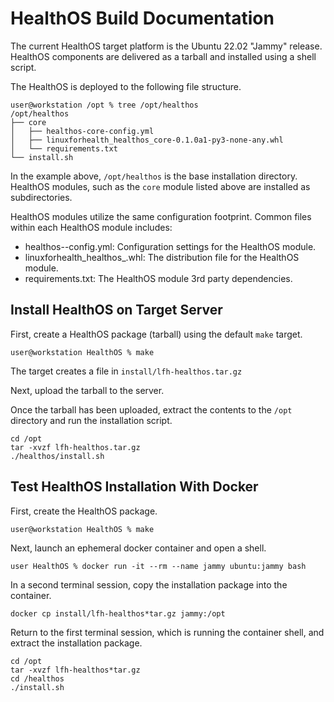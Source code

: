 # HealthOS Build Documentation

The current HealthOS target platform is the Ubuntu 22.02 "Jammy" release. HealthOS components are delivered as
a tarball and installed using a shell script. 

The HealthOS is deployed to the following file structure. 

```shell
user@workstation /opt % tree /opt/healthos
/opt/healthos
├── core
│   ├── healthos-core-config.yml
│   ├── linuxforhealth_healthos_core-0.1.0a1-py3-none-any.whl
│   └── requirements.txt
└── install.sh
```

In the example above, `/opt/healthos` is the base installation directory. HealthOS modules, such as the `core` module
listed above are installed as subdirectories. 

HealthOS modules utilize the same configuration footprint. Common files within each HealthOS module includes:

- healthos-<module name>-config.yml: Configuration settings for the HealthOS module.
- linuxforhealth_healthos_<module name><version>.whl: The distribution file for the HealthOS module.
- requirements.txt: The HealthOS module 3rd party dependencies.

## Install HealthOS on Target Server

First, create a HealthOS package (tarball) using the default `make` target. 

```shell
user@workstation HealthOS % make
```

The target creates a file in `install/lfh-healthos.tar.gz`

Next, upload the tarball to the server.

Once the tarball has been uploaded, extract the contents to the `/opt` directory and run the installation script.
```shell
cd /opt
tar -xvzf lfh-healthos.tar.gz
./healthos/install.sh
```

## Test HealthOS Installation With Docker

First, create the HealthOS package.

```shell
user@workstation HealthOS % make
```

Next, launch an ephemeral docker container and open a shell.
```shell
user HealthOS % docker run -it --rm --name jammy ubuntu:jammy bash
```

In a second terminal session, copy the installation package into the container.
```shell
docker cp install/lfh-healthos*tar.gz jammy:/opt
```

Return to the first terminal session, which is running the container shell, and extract the installation package.
```shell
cd /opt
tar -xvzf lfh-healthos*tar.gz
cd /healthos
./install.sh
```
